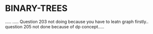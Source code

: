 # BINARY-TREES
.....
.....
Question 203 not doing because you have to leatn graph firstly..
question 205 not done because of dp concept.....
